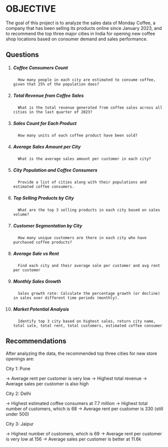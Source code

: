 # OBJECTIVE

The goal of this project is to analyze the sales data of Monday Coffee, a company that has been selling its products online since January 2023, and to recommend the top three major cities in India for opening new coffee shop locations based on consumer demand and sales performance.

## Questions 
1. ##### Coffee Consumers Count
         How many people in each city are estimated to consume coffee, given that 25% of the population does?

2. ##### Total Revenue from Coffee Sales
         What is the total revenue generated from coffee sales across all cities in the last quarter of 2023?

3. ##### Sales Count for Each Product
         How many units of each coffee product have been sold?

4. ##### Average Sales Amount per City
         What is the average sales amount per customer in each city?

5. ##### City Population and Coffee Consumers
         Provide a list of cities along with their populations and estimated coffee consumers.

6. ##### Top Selling Products by City
         What are the top 3 selling products in each city based on sales volume?

7. ##### Customer Segmentation by City
         How many unique customers are there in each city who have purchased coffee products?

8. ##### Average Sale vs Rent
         Find each city and their average sale per customer and avg rent per customer

9. ##### Monthly Sales Growth
         Sales growth rate: Calculate the percentage growth (or decline) in sales over different time periods (monthly).

10. ##### Market Potential Analysis
          Identify top 3 city based on highest sales, return city name, total sale, total rent, total customers, estimated coffee consumer


## Recommendations

After analyzing the data, the recommended top three cities for new store openings are:

City 1: Pune

-> Average rent per customer is very low
-> Highest total revenue
-> Average sales per customer is also high

City 2: Delhi

-> Highest estimated coffee consumers at 7.7 million
-> Highest total number of customers, which is 68
-> Average rent per customer is 330 (still under 500)

City 3: Jaipur

-> Highest number of customers, which is 69
-> Average rent per customer is very low at 156
-> Average sales per customer is better at 11.6k
